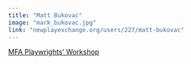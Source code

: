```yaml
---
title: "Matt Bukovac"
image: "mark_bukovac.jpg"
link: "newplayexchange.org/users/227/matt-bukovac"
---
```


[MFA Playwrights’ Workshop](/programs/mfa-playwrights-workshop)